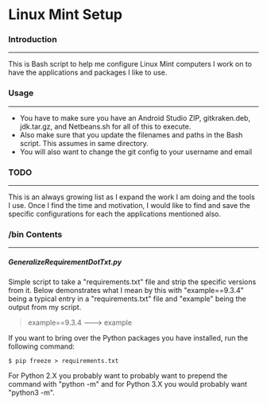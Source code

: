 # Linux Mint Setup

### Introduction
----------------

This is Bash script to help me configure Linux Mint computers I work on to have the applications and packages I like to use.

### Usage
---------

* You have to make sure you have an Android Studio ZIP, gitkraken.deb, jdk.tar.gz, and Netbeans.sh for all of this to execute.
* Also make sure that you update the filenames and paths in the Bash script. This assumes in same directory.
* You will also want to change the git config to your username and email

### TODO
--------

This is an always growing list as I expand the work I am doing and the tools I use. Once I find the time and motivation, I would like to find and save the specific configurations for each the applications mentioned also.

### /bin Contents
-----------------

##### GeneralizeRequirementDotTxt.py

Simple script to take a "requirements.txt" file and strip the specific versions from it. Below demonstrates what I mean by this with "example==9.3.4" being a typical entry in a "requirements.txt" file and "example" being the output from my script.

> example==9.3.4 ---> example

If you want to bring over the Python packages you have installed, run the following command:

```
$ pip freeze > requirements.txt
```

For Python 2.X you probably want to probably want to prepend the command with "python -m" and for Python 3.X you would probably want "python3 -m".
